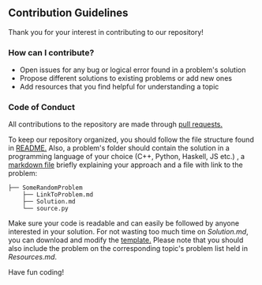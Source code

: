 ## Contribution Guidelines

Thank you for your interest in contributing to our repository!

### How can I contribute?

* Open issues for any bug or logical error found in a problem's solution
* Propose different solutions to existing problems or add new ones
* Add resources that you find helpful for understanding a topic

### Code of Conduct

All contributions to the repository are made through [pull requests.](https://help.github.com/articles/about-pull-requests/)

To keep our repository organized, you should follow the file structure found in [README.](README.md)
Also, a problem's folder should contain the solution in a programming language of your choice (C++, Python, Haskell, JS etc.) , a [markdown file](https://guides.github.com/features/mastering-markdown/) briefly explaining your approach and a file with link to the problem:

```
├── SomeRandomProblem
    ├── LinkToProblem.md
    ├── Solution.md
    └── source.py
```
Make sure your code is readable and can easily be followed by anyone interested in your solution.
For not wasting too much time on _Solution.md_, you can download and modify the [template.](SolutionTemplate.md)
Please note that you should also include the problem on the corresponding topic's problem list held in _Resources.md_.

Have fun coding!
